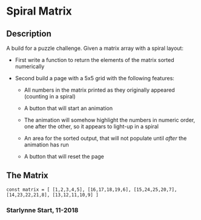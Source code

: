 # Spiral Matrix

## Description

A build for a puzzle challenge. Given a matrix array with a spiral layout:

* First write a function to return the elements of the matrix sorted numerically

* Second build a page with a 5x5 grid with the following features: 

  * All numbers in the matrix printed as they originally appeared (counting in a spiral)
  
  * A button that will start an animation

  * The animation will somehow highlight the numbers in numeric order, one after the other, so it appears to light-up in a spiral

  * An area for the sorted output, that will not populate until _after_ the animation has run

  * A button that will reset the page

## The Matrix

`const matrix = [
  [1,2,3,4,5],
  [16,17,18,19,6],
  [15,24,25,20,7],
  [14,23,22,21,8],
  [13,12,11,10,9]
]`

### Starlynne Start, 11-2018